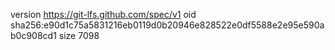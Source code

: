 version https://git-lfs.github.com/spec/v1
oid sha256:e90d1c75a5831216eb0119d0b20946e828522e0df5588e2e95e590ab0c908cd1
size 7098
